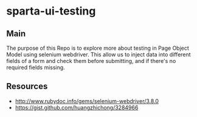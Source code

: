 # sparta-ui-testing

## Main

The purpose of this Repo is to explore more about testing in Page Object Model using selenium webdriver.
This allow us to inject data into different fields of a form and check them before submitting, and if there's no required fields missing.

## Resources

- http://www.rubydoc.info/gems/selenium-webdriver/3.8.0
- https://gist.github.com/huangzhichong/3284966
